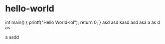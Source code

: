 # hello-world
int main()
{
  printf("Hello World-lol");
  return 0;
}
asd asd kasd 
asd asa
a
as
d
as

a
asdd
